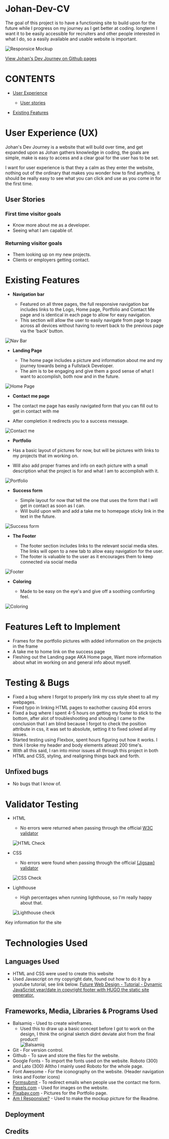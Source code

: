 # Johan-Dev-CV 
The goal of this project is to have a functioning site to build upon for the future while I progress on my journey as I get better at coding.
longterm I want it to be easily accessible for recruiters and other people interested in what I do, so a easily available and usable website is important.

![Responsice Mockup](https://github.com/JohanABlomqvist/johan-dev-cv/blob/178767a103fb3b2f6aaebfc975b307c8f80c707e/assets/images/amiresp.PNG)

[View Johan's Dev Journey on Github pages](https://johanablomqvist.github.io/johan-dev-cv/index.html)

# CONTENTS
* [User Experience](#user-experience-ux)
  * [User stories](#user-stories)

* [Existing Features](#existing-features)

# User Experience (UX)

Johan's Dev Journey is a website that will build over time, and get expanded upon as Johan gathers knowledge in coding, the goals are simple, make is easy to access and a clear goal for the user has to be set.

I want for user experience is that they a calm as they enter the website, nothing out of the ordinary that makes you wonder how to find anything, it should be really easy to see what you can click and use as you come in for the first time. 
## User Stories

### First time visitor goals
- Know more about me as a developer.
- Seeing what I am capable of. 

### Returning visitor goals
- Them looking up on my new projects.
- Clients or employers getting contact.

# Existing Features 

- __Navigation bar__

  - Featured on all three pages, the full responsive navigation bar includes links to the Logo, Home page, Portfolio and Contact Me page and is identical in each page to allow for easy navigation.
  - This section will allow the user to easily navigate from page to page across all devices without having to revert back to the previous page via the ‘back’ button. 

![Nav Bar](https://github.com/JohanABlomqvist/johan-dev-cv/blob/cae27726fa795bd4eb209c0468c33735c48c727d/assets/images/Nav-bar.PNG)

- __Landing Page__
 
  - The home page includes a picture and information about me and my journey towards being a Fullstack Developer.
   - The aim is to be engaging and give them a good sense of what I want to accomplish, both now and in the future.

![Home Page](https://github.com/JohanABlomqvist/johan-dev-cv/blob/cae27726fa795bd4eb209c0468c33735c48c727d/assets/images/Landing-page.PNG)

- __Contact me page__ 

 - The contact me page has easily navigated form that you can fill out to get in contact with me
 - After completion it redirects you to a success message.

![Contact me](https://github.com/JohanABlomqvist/johan-dev-cv/blob/80bcd8ca9e2a63dd2a5d39fa38941054068f9b74/assets/images/contactmepage.PNG)

- __Portfolio__ 

 - Has a basic layout of pictures for now, but will be pictures with links to my projects that im working on. 
 - Will also add proper frames and info on each picture with a small description what the project is for and what I am to accomplish with it.

![Portfolio](https://github.com/JohanABlomqvist/johan-dev-cv/blob/80bcd8ca9e2a63dd2a5d39fa38941054068f9b74/assets/images/portfpage.PNG)

- __Success form__ 

  - Simple layout for now that tell the one that uses the form that I will get in contact as soon as I can.
  - Will build upon with and add a take me to homepage sticky link in the text in the future.

![Success form](https://github.com/JohanABlomqvist/johan-dev-cv/blob/80bcd8ca9e2a63dd2a5d39fa38941054068f9b74/assets/images/successpage.PNG)

- __The Footer__ 

  - The footer section includes links to the relevant social media sites. The links will open to a new tab to allow easy navigation for the user. 
  - The footer is valuable to the user as it encourages them to keep connected via social media

![Footer](https://github.com/JohanABlomqvist/johan-dev-cv/blob/cae27726fa795bd4eb209c0468c33735c48c727d/assets/images/Footer.PNG)

- __Coloring__

  - Made to be easy on the eye's and give off a soothing comforting feel.

![Coloring](https://github.com/JohanABlomqvist/johan-dev-cv/blob/6fae0e57436933ffb205419feccc2f1458a46c38/assets/images/coloringwebsite.PNG)

# Features Left to Implement

- Frames for the portfolio pictures with added information on the projects in the frame
- A take me to home link on the success page
- Fleshing out the Landing page AKA Home page, Want more information about what im working on and general info about myself.

# Testing & Bugs
- Fixed a bug where I forgot to properly link my css style sheet to all my webpages.
- Fixed typo in linking HTML pages to eachother causing 404 errors
- Fixed a bug where I spent 4-5 hours on getting my footer to stick to the bottom, after alot of troubleshooting and shouting I came to the conclusion that I am blind because I forgot to check the position attribute in css, it was set to absolute, setting it to fixed solved all my issues.
- Started testing using Flexbox, spent hours figuring out how it works. I think I broke my header and body elements atleast 200 time's.
- With all this said, I ran into minor issues all through this project in both HTML and CSS, styling, and realigning things back and forth. 

## Unfixed bugs
- No bugs that I know of.

# Validator Testing 

- HTML
  - No errors were returned when passing through the official [W3C validator](https://validator.w3.org/nu/)
  
  ![HTML Check](https://github.com/JohanABlomqvist/johan-dev-cv/blob/240e631298527273e0ab07ee05196ee97743086b/assets/images/htmlcheck.PNG)
- CSS
  - No errors were found when passing through the official [(Jigsaw) validator](https://jigsaw.w3.org/css-validator/)
  
  ![CSS Check](https://github.com/JohanABlomqvist/johan-dev-cv/blob/240e631298527273e0ab07ee05196ee97743086b/assets/images/csspass.PNG)

- Lighthouse
  - High percentages when running lighthouse, so I'm really happy about that.

  ![Lighthouse check](https://github.com/JohanABlomqvist/johan-dev-cv/blob/712d3f4aeb3cab8c6aeab4fab5088efd05d219dc/assets/images/Validator_test.PNG)

Key information for the site

# Technologies Used
## Languages Used
- HTML and CSS were used to create this website
- Used Javascript on my copyright date, found out how to do it by a youtube tutorial, see link below.
 [Future Web Design - Tutorial - Dynamic JavaScript year/date in copyright footer with HUGO the static site generator.](https://www.youtube.com/watch?v=HcyBdgJhDZI)

## Frameworks, Media, Libraries & Programs Used

- Balsamiq - Used to create wireframes.  
  - Used this to draw up a basic concept before I got to work on the design, I think the original sketch didnt deviate alot from the final product!  
  ![Balsamiq](https://github.com/JohanABlomqvist/johan-dev-cv/blob/ef60a3f80162da6f6854bb0ec3b8a2ff1924229c/assets/images/balsamic.PNG)
- Git - For version control.
- Github - To save and store the files for the website.
- Google Fonts - To import the fonts used on the website. Roboto (300) and Lato (300) Alltho I mainly used Roboto for the whole page.
- Font Awesome - For the iconography on the website. (Header navigation links and Footer icons)
- [Formsubmit](https://formsubmit.co) - To redirect emails when people use the contact me form.
- [Pexels.com](https://www.pexels.com) - Used for images on the website.
- [Pixabay.com](https://pixabay.com) - Pictures for the Portfolio page.
- [Am I Responsive?](https://ui.dev/amiresponsive) - Used to make the mockup picture for the Readme.

## Deployment

## Credits
